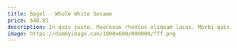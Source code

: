 ```yaml
---
title: Bagel - Whole White Sesame
price: $48.81
description: In quis justo. Maecenas rhoncus aliquam lacus. Morbi quis tortor id nulla ultrices aliquet.
image: https://dummyimage.com/1000x600/000000/fff.png
---
```

